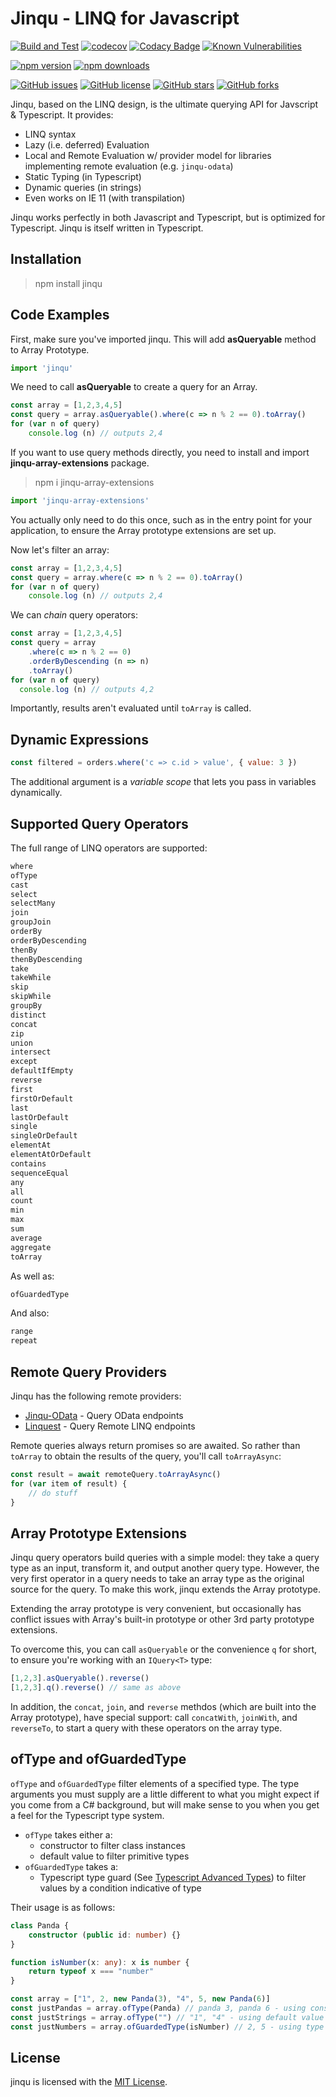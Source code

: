 # Jinqu - LINQ for Javascript

[![Build and Test](https://github.com/jin-qu/jinqu/actions/workflows/build.yml/badge.svg)](https://github.com/jin-qu/jinqu/actions/workflows/build.yml)
[![codecov](https://codecov.io/gh/jin-qu/jinqu/graph/badge.svg?token=KkhZnOc44l)](https://codecov.io/gh/jin-qu/jinqu)
[![Codacy Badge](https://app.codacy.com/project/badge/Grade/5cc1af8cf2304b4aa5362c33225b380f)](https://www.codacy.com/gh/jin-qu/jinqu/dashboard?utm_source=github.com&amp;utm_medium=referral&amp;utm_content=jin-qu/jinqu&amp;utm_campaign=Badge_Grade)
<a href="https://snyk.io/test/npm/jinqu"><img src="https://snyk.io/test/npm/jinqu/badge.svg" alt="Known Vulnerabilities" data-canonical-src="https://snyk.io/test/npm/jinqu" style="max-width:100%;"></a>

[![npm version](https://badge.fury.io/js/jinqu.svg)](https://badge.fury.io/js/jinqu)
[![npm downloads](https://img.shields.io/npm/dm/jinqu.svg)](https://www.npmjs.com/package/jinqu)

[![GitHub issues](https://img.shields.io/github/issues/jin-qu/jinqu.svg)](https://github.com/jin-qu/jinqu/issues)
[![GitHub license](https://img.shields.io/badge/license-MIT-blue.svg)](https://raw.githubusercontent.com/jin-qu/jinqu/master/LICENSE)
[![GitHub stars](https://img.shields.io/github/stars/jin-qu/jinqu.svg?style=social&label=Star)](https://github.com/jin-qu/jinqu)
[![GitHub forks](https://img.shields.io/github/forks/jin-qu/jinqu.svg?style=social&label=Fork)](https://github.com/jin-qu/jinqu)

Jinqu, based on the LINQ design, is the ultimate querying API for Javscript & Typescript. It provides:

* LINQ syntax
* Lazy (i.e. deferred) Evaluation
* Local and Remote Evaluation w/ provider model for libraries implementing remote evaluation (e.g. `jinqu-odata`)
* Static Typing (in Typescript)
* Dynamic queries (in strings)
* Even works on IE 11 (with transpilation)

Jinqu works perfectly in both Javascript and Typescript, but is optimized for Typescript. Jinqu is itself written in Typescript.

## Installation

> npm install jinqu

## Code Examples

First, make sure you've imported jinqu. This will add **asQueryable** method to Array Prototype.

```typescript
import 'jinqu'
```

We need to call **asQueryable** to create a query for an Array.

```typescript
const array = [1,2,3,4,5]
const query = array.asQueryable().where(c => n % 2 == 0).toArray()
for (var n of query)
    console.log (n) // outputs 2,4
```

If you want to use query methods directly, you need to install and import **jinqu-array-extensions** package.

> npm i jinqu-array-extensions

```typescript
import 'jinqu-array-extensions'
```

You actually only need to do this once, such as in the entry point for your application, to ensure the Array prototype extensions are set up.

Now let's filter an array:

```typescript
const array = [1,2,3,4,5]
const query = array.where(c => n % 2 == 0).toArray()
for (var n of query)
    console.log (n) // outputs 2,4
```

We can *chain* query operators:

```typescript
const array = [1,2,3,4,5]
const query = array
    .where(c => n % 2 == 0)
    .orderByDescending (n => n)
    .toArray()
for (var n of query)
  console.log (n) // outputs 4,2
```

Importantly, results aren't evaluated until `toArray` is called.

## Dynamic Expressions

```JavaScript
const filtered = orders.where('c => c.id > value', { value: 3 })
```

The additional argument is a *variable scope* that lets you pass in variables dynamically.

## Supported Query Operators

The full range of LINQ operators are supported:

```typescript
where  
ofType  
cast  
select  
selectMany  
join  
groupJoin  
orderBy  
orderByDescending  
thenBy  
thenByDescending  
take  
takeWhile  
skip  
skipWhile  
groupBy  
distinct  
concat  
zip  
union  
intersect  
except  
defaultIfEmpty  
reverse  
first  
firstOrDefault  
last  
lastOrDefault  
single  
singleOrDefault  
elementAt  
elementAtOrDefault  
contains  
sequenceEqual  
any  
all  
count  
min  
max  
sum  
average  
aggregate  
toArray
```

As well as:

```typescript
ofGuardedType
```

And also:

```typescript
range  
repeat
```

## Remote Query Providers

Jinqu has the following remote providers:

* [Jinqu-OData](https://github.com/jin-qu/jinqu-odata) - Query OData endpoints
* [Linquest](https://github.com/jin-qu/linquest) - Query Remote LINQ endpoints

Remote queries always return promises so are awaited. So rather than `toArray` to obtain the results of the query, you'll call `toArrayAsync`:

```typescript
const result = await remoteQuery.toArrayAsync()
for (var item of result) {
    // do stuff
}
```

## Array Prototype Extensions

Jinqu query operators build queries with a simple model: they take a query type as an input, transform it, and output another query type. However, the very first operator in a query needs to take an array type as the original source for the query. To make this work, jinqu extends the Array prototype.

Extending the array prototype is very convenient, but occasionally has conflict issues with Array's built-in prototype or other 3rd party prototype extensions.

To overcome this, you can call `asQueryable` or the convenience `q` for short, to ensure you're working with an `IQuery<T>` type:

```typescript
[1,2,3].asQueryable().reverse()
[1,2,3].q().reverse() // same as above
```

In addition, the `concat`, `join`, and `reverse` methdos (which are built into the Array prototype), have special support: call `concatWith`, `joinWith`, and `reverseTo`, to start a query with these operators on the array type.

## ofType and ofGuardedType

`ofType` and `ofGuardedType` filter elements of a specified type. The type arguments you must supply are a little different to what you might expect if you come from a C# background, but will make sense to you when you get a feel for the Typescript type system.

* `ofType` takes either a:
  * constructor to filter class instances
  * default value to filter primitive types
* `ofGuardedType` takes a:
  * Typescript type guard (See [Typescript Advanced Types](https://www.typescriptlang.org/docs/handbook/advanced-types.html)) to filter values by a condition indicative of type

Their usage is as follows:

```typescript
class Panda {
    constructor (public id: number) {}
}

function isNumber(x: any): x is number {
    return typeof x === "number"
}

const array = ["1", 2, new Panda(3), "4", 5, new Panda(6)]
const justPandas = array.ofType(Panda) // panda 3, panda 6 - using constructor type filter
const justStrings = array.ofType("") // "1", "4" - using default value type filter
const justNumbers = array.ofGuardedType(isNumber) // 2, 5 - using type guard filter
```

## License

jinqu is licensed with the [MIT License](LICENSE).
